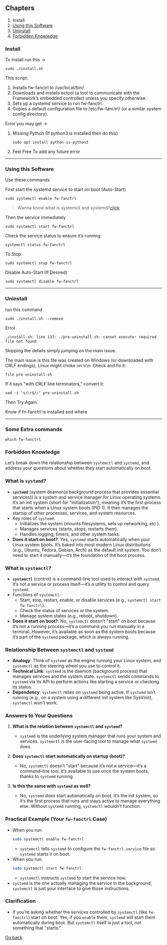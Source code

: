 
## Chapters 

1. Install
2. [Using this Software](#uts)
3. [Uninstall](#Uninstall)
4. [Forbidden Knowledge](#fk)

### Install

To install run this ->

```shell
sudo ./install.sh
```

This script:
1. Installs fw-fanctrl to /usr/local/bin/.
2. Downloads and installs ectool (a tool to communicate with the Framework’s embedded controller) unless you specify otherwise.
3. Sets up a systemd service to run fw-fanctrl.
4. Copies a default configuration file to /etc/fw-fanctrl/ (or a similar system config directory).


Error you may get ->

1. Missing Python (If python3 is installed then do this)

    ```shell
    sudo apt install python-is-python3
    ```

2. Feel Free To add any future error

---
<a id="uts"></a>
### Using this Software

Use these commands

First start the systemd service to start on boot (Auto-Start)
```shell
sudo systemctl enable fw-fanctrl
```
>Wanna know what is systemcli and systemd?[click](#sd)
<a id="sd_back"></a>

Then the service immediately
```shell
sudo systemctl start fw-fanctrl
```

Check the service status to ensure it’s running:
```shell
systemctl status fw-fanctrl
```

To Stop
```shell
sudo systemctl stop fw-fanctrl
```

Disable Auto-Start (If Desired)
```shell
sudo systemctl disable fw-fanctrl
```

---

<a id="Uninstall"></a>
### Uninstall

run this command

```shell
sudo ./install.sh --remove 
```

Error

```shell
./install.sh: line 133: ./pre-uninstall.sh: cannot execute: required file not found
```

Skipping the details simply jumping on the main issue.

The main issue is this file was created on Windows (or downloaded with CRLF endings), Linux might choke on \r\n. Check and fix it:

```shell
file pre-uninstall.sh
```

If it says “with CRLF line terminators,” convert it:

```shell
sed -i 's/\r$//' pre-uninstall.sh
```

Then Try Again.

Know if fn-fanctrl is installed and where


---

### Some Extra commands 

```shell 
which fw-fanctrl
```

<a id="fk"></a>
### Forbidden Knowledge

Let’s break down the relationship between `systemctl` and `systemd`, and address your questions about whether they start automatically on boot.

<a id="sd"></a>
### What is `systemd`?
- **`systemd`** (system deamon(a background process that provides essential services)) is a system and service manager for Linux operating systems. It’s an init system (short for "initialization"), meaning it’s the first process that starts when a Linux system boots (PID 1). It then manages the startup of other processes, services, and system resources.
- Key roles of `systemd`:
  - Initializes the system (mounts filesystems, sets up networking, etc.).
  - Manages services (starts, stops, restarts them).
  - Handles logging, timers, and other system tasks.
- **Does it start on boot?**: Yes, `systemd` starts automatically when your Linux system boots. It’s baked into most modern Linux distributions (e.g., Ubuntu, Fedora, Debian, Arch) as the default init system. You don’t need to start it manually—it’s the foundation of the boot process.

### What is `systemctl`?
- **`systemctl`** (control) is a command-line tool used to interact with `systemd`. It’s not a service or process itself—it’s a utility to control and query `systemd`.
- Functions of `systemctl`:
  - Start, stop, restart, enable, or disable services (e.g., `systemctl start fw-fanctrl`).
  - Check the status of services or the system.
  - Manage system states (e.g., reboot, shutdown).
- **Does it start on boot?**: No, `systemctl` doesn’t "start" on boot because it’s not a running process—it’s a command you run manually in a terminal. However, it’s available as soon as the system boots because it’s part of the `systemd` package, which is always running.

### Relationship Between `systemctl` and `systemd`
- **Analogy**: Think of `systemd` as the engine running your Linux system, and `systemctl` as the steering wheel you use to control it.
- **Technical Link**: `systemd` is the daemon (background process) that manages services and the system state. `systemctl` sends commands to `systemd` via its API to perform actions like starting a service or checking its status.
- **Dependency**: `systemctl` relies on `systemd` being active. If `systemd` isn’t running (e.g., on a system using a different init system like SysVinit), `systemctl` won’t work.

### Answers to Your Questions
1. **What is the relation between `systemctl` and `systemd`?**
   - `systemd` is the underlying system manager that runs your system and services. `systemctl` is the user-facing tool to manage what `systemd` does.

2. **Does `systemctl` start automatically on startup (boot)?**
   - No, `systemctl` doesn’t "start" because it’s not a service—it’s a command-line tool. It’s available to use once the system boots, thanks to `systemd` running.

3. **Is this the same with `systemd` as well?**
   - No, `systemd` *does* start automatically on boot. It’s the init system, so it’s the first process that runs and stays active to manage everything else. Without `systemd` running, `systemctl` wouldn’t function.

### Practical Example (Your `fw-fanctrl` Case)
- When you run:
  ```bash
  sudo systemctl enable fw-fanctrl
  ```
  - `systemctl` tells `systemd` to configure the `fw-fanctrl.service` file so `systemd` starts it on boot.
- When you run:
  ```bash
  sudo systemctl start fw-fanctrl
  ```
  - `systemctl` instructs `systemd` to start the service now.
- `systemd` is the one actually managing the service in the background; `systemctl` is just your interface to give those instructions.

### Clarification
- If you’re asking whether the *services* controlled by `systemctl` (like `fw-fanctrl`) start on boot: Yes, if you `enable` them, `systemd` will start them automatically during boot. But `systemctl` itself is just a tool, not something that "starts."

[Go back](#sd_back)